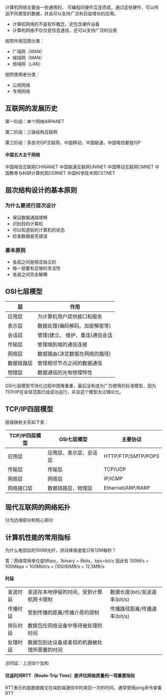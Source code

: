 计算机网络主要由一些通用的、 可编程的硬件互连而成，通过这些硬件，可以传送不同类型的数据，并且可以支持广泛和日益增长的应用。
- 计算机网络的不是软件概念，还包含硬件设备
- 计算机网络不仅仅是信息通信，还可以支持广泛的应用

按照作用范围分类：

- 广域网（WAN）
- 城域网（MAN）
- 局域网（LAN）

按照使用者分类：

- 公用网络
- 专用网络



## 互联网的发展历史

第一阶段：单个网络ARPANET

第二阶段：三级结构互联网

第三阶段：多层次ISP互联网，中国移动，中国联通，中国电信都是ISP

#### 中国五大主干网络

中国电信互联网CHINANET
中国联通互联网UNINET
中国移动互联网CMNET
中国教育与科研计算机网CERNET
中国科学技术网CSTNET

## 层次结构设计的基本原则

### 为什么要进行层次设计

- 保证数据通路顺畅
- 识别目的计算机
- 可以知道目的计算机的状态
- 检查数据是否错误

### 基本原则

- 各层之间是相互独立的
- 每一层要有足够的灵活性
- 各层之间完全解耦

## OSI七层模型

| 层         | 作用                            |
| ---------- | ------------------------------- |
| 应用层     | 为计算机用户提供接口和服务      |
| 表示层     | 数据处理(编码解码、加密解密等)  |
| 会话层     | 管理(建立、 维护、重连)通信会话 |
| 传输层     | 管理端到端的通信连接            |
| 网络层     | 数据路由(决定数据在网络的路径)  |
| 数据链路层 | 管理相邻节点之间的数据通信      |
| 物理层     | 数据通信的光电物理特性          |

OSI七层模型市场化过程中困难重重，最后没有成为广为使用的标准模型，因为TCP/IP在全球范围已成成功运行，并且这个模型太过理论化。

## TCP/IP四层模型

层级映射关系如下表：

| TCP/IP四层模型 | OSI七层模型            | 主要协议           |
| -------------- | ---------------------- | ------------------ |
| 应用层         | 应用层、表示层、会话层 | HTTP/FTP/SMTP/POP3 |
| 传输层         | 传输层                 | TCP/UDP            |
| 网络层         | 网络层                 | IP/ICMP            |
| 网络接口层     | 数据链路层、物理层     | Ethernet/ARP/RARP  |



## 现代互联网的网络拓扑

分为边缘部分和核心部分



## 计算机性能的常用指标

为什么电信拉的100M光纤，测试峰值速度只有12M每秒？

答：网络常用单位是Mbps，1binary = 8bits，bps=bit/s
因此有 100M/s = 100Mbps = 100Mbit/s = (100/8)MB/s = 12.5MB/s

#### 时延

|          |                                              |                               |
| -------- | -------------------------------------------- | ----------------------------- |
| 发送时延 | 发送在本地停留的时间，受到计算机网卡限制     | 数据长度(bit)/发送速率(bit/s) |
| 传播时延 | 受到传播的距离/传播介质的限制                | 传播路径距离/传播速率(bit/s)  |
| 排队时延 | 数据包在网络设备中等待被处理的时间           |                               |
| 处理时延 | 数据包到达设备或者目的机器被处理所需要的时间 |                               |



总时延：上述四个加和

#### 往返时间RTT（Route-Trip Time）是评估网络质量的一项重要指标

RTT表示的是数据报文在端到端通信中的来回一次的时间，通常使用ping命令查看RTT